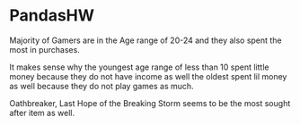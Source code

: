 # PandasHW

Majority of Gamers are in the Age range of 20-24 and they also spent the most in purchases.

It makes sense why the youngest age range of less than 10 spent little money because they do not have income as well the oldest spent lil money as well because they do not play games as much.

Oathbreaker, Last Hope of the Breaking Storm	seems to be the most sought after item as well.
